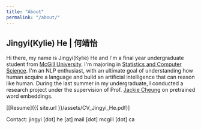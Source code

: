 ```yaml
---
title: "About"
permalink: "/about/"
---
```


## Jingyi(Kylie) He | 何靖怡
Hi there, my name is Jingyi(Kylie) He and I'm a final year undergraduate student from <a href="https://www.mcgill.ca/">McGill University</a>. I'm majoring in <a href="https://www.mcgill.ca/study/2019-2020/faculties/science/undergraduate/programs/bachelor-science-bsc-major-statistics-and-computer-science"> Statistics and Computer Science</a>. I'm an NLP enthusiast, with an ultimate goal of understanding how human acquire a language and build an artificial intelligence that can reason like human. During the last summer in my undergraduate, I conducted a research project under the supervision of Prof. <a href="https://www.cs.mcgill.ca/~jcheung/">Jackie Cheung</a> on pretrained word embeddings.

\[[Resume]({{ site.url }}/assets/CV_Jingyi_He.pdf)\]


Contact: jingyi [dot] he [at] mail [dot] mcgill [dot] ca 
